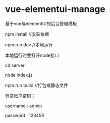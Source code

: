 # vue-elementui-manage
基于vue与elementUI的后台管理模板

npm install  //安装依赖

npm run dev  //本地运行

本地运行时要打开node接口

cd server

node index.js

npm run build //打包成静态文件

登录账户密码：

username : admin

password : 123456